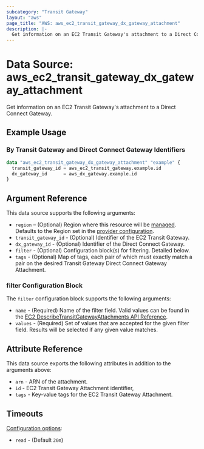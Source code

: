 ```yaml
---
subcategory: "Transit Gateway"
layout: "aws"
page_title: "AWS: aws_ec2_transit_gateway_dx_gateway_attachment"
description: |-
  Get information on an EC2 Transit Gateway's attachment to a Direct Connect Gateway
---
```


# Data Source: aws_ec2_transit_gateway_dx_gateway_attachment

Get information on an EC2 Transit Gateway's attachment to a Direct Connect Gateway.

## Example Usage

### By Transit Gateway and Direct Connect Gateway Identifiers

```terraform
data "aws_ec2_transit_gateway_dx_gateway_attachment" "example" {
  transit_gateway_id = aws_ec2_transit_gateway.example.id
  dx_gateway_id      = aws_dx_gateway.example.id
}
```

## Argument Reference

This data source supports the following arguments:

* `region` – (Optional) Region where this resource will be [managed](https://docs.aws.amazon.com/general/latest/gr/rande.html#regional-endpoints). Defaults to the Region set in the [provider configuration](https://registry.terraform.io/providers/hashicorp/aws/latest/docs#aws-configuration-reference).
* `transit_gateway_id` - (Optional) Identifier of the EC2 Transit Gateway.
* `dx_gateway_id` - (Optional) Identifier of the Direct Connect Gateway.
* `filter` - (Optional) Configuration block(s) for filtering. Detailed below.
* `tags` - (Optional) Map of tags, each pair of which must exactly match a pair on the desired Transit Gateway Direct Connect Gateway Attachment.

### filter Configuration Block

The `filter` configuration block supports the following arguments:

* `name` - (Required) Name of the filter field. Valid values can be found in the [EC2 DescribeTransitGatewayAttachments API Reference](https://docs.aws.amazon.com/AWSEC2/latest/APIReference/API_DescribeTransitGatewayAttachments.html).
* `values` - (Required) Set of values that are accepted for the given filter field. Results will be selected if any given value matches.

## Attribute Reference

This data source exports the following attributes in addition to the arguments above:

* `arn` - ARN of the attachment.
* `id` - EC2 Transit Gateway Attachment identifier,
* `tags` - Key-value tags for the EC2 Transit Gateway Attachment.

## Timeouts

[Configuration options](https://developer.hashicorp.com/terraform/language/resources/syntax#operation-timeouts):

- `read` - (Default `20m`)
